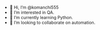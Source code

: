 - 👋 Hi, I’m @komanchi555
- 👀 I’m interested in QA.
- 🌱 I’m currently learning Python.
- 💞️ I’m looking to collaborate on automation.


<!---
komanchi555/komanchi555 is a ✨ special ✨ repository because its `README.md` (this file) appears on your GitHub profile.
You can click the Preview link to take a look at your changes.
--->
